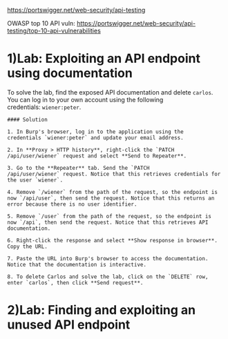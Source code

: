 https://portswigger.net/web-security/api-testing

OWASP top 10 API vuln: https://portswigger.net/web-security/api-testing/top-10-api-vulnerabilities

# 1)Lab: Exploiting an API endpoint using documentation

To solve the lab, find the exposed API documentation and delete `carlos`. You can log in to your own account using the following credentials: `wiener:peter`.

```
#### Solution

1. In Burp's browser, log in to the application using the credentials `wiener:peter` and update your email address.
    
2. In **Proxy > HTTP history**, right-click the `PATCH /api/user/wiener` request and select **Send to Repeater**.
    
3. Go to the **Repeater** tab. Send the `PATCH /api/user/wiener` request. Notice that this retrieves credentials for the user `wiener`.
    
4. Remove `/wiener` from the path of the request, so the endpoint is now `/api/user`, then send the request. Notice that this returns an error because there is no user identifier.
    
5. Remove `/user` from the path of the request, so the endpoint is now `/api`, then send the request. Notice that this retrieves API documentation.
    
6. Right-click the response and select **Show response in browser**. Copy the URL.
    
7. Paste the URL into Burp's browser to access the documentation. Notice that the documentation is interactive.
    
8. To delete Carlos and solve the lab, click on the `DELETE` row, enter `carlos`, then click **Send request**.
```


# 2)Lab: Finding and exploiting an unused API endpoint
